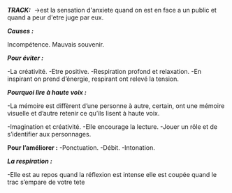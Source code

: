            

**_TRACK:_** 
->est la sensation d'anxiete quand on est en face a un public et quand a peur d'etre juge par eux.

**_Causes :_**

Incompétence.
Mauvais souvenir.

**_Pour éviter :_**

-La créativité.
-Etre positive.
-Respiration profond et relaxation.
-En inspirant on prend d’énergie, respirant ont relevé la tension.

**_Pourquoi lire à haute voix :_**

-La mémoire est diffèrent d’une personne à autre, certain, ont une mémoire visuelle et d’autre retenir ce qu’ils lisent à haute voix.

-Imagination et créativité.
-Elle encourage la lecture.
-Jouer un rôle et de s’identifier aux personnages.

**Pour l’améliorer :**
-Ponctuation.
-Débit.
-Intonation.

**_La respiration :_**

-Elle est au repos quand la réflexion est intense elle est coupée quand le trac s’empare de votre tete